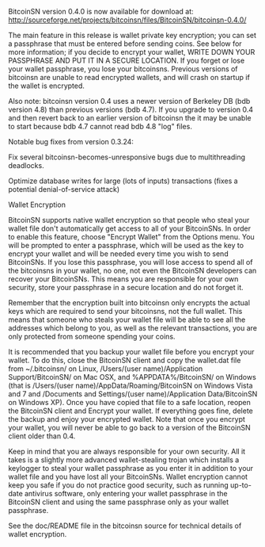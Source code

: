 BitcoinSN version 0.4.0 is now available for download at:
http://sourceforge.net/projects/bitcoinsn/files/BitcoinSN/bitcoinsn-0.4.0/

The main feature in this release is wallet private key encryption;
you can set a passphrase that must be entered before sending coins.
See below for more information; if you decide to encrypt your wallet,
WRITE DOWN YOUR PASSPHRASE AND PUT IT IN A SECURE LOCATION. If you
forget or lose your wallet passphrase, you lose your bitcoinsns.
Previous versions of bitcoinsn are unable to read encrypted wallets,
and will crash on startup if the wallet is encrypted.

Also note: bitcoinsn version 0.4 uses a newer version of Berkeley DB
(bdb version 4.8) than previous versions (bdb 4.7). If you upgrade
to version 0.4 and then revert back to an earlier version of bitcoinsn
the it may be unable to start because bdb 4.7 cannot read bdb 4.8
"log" files.


Notable bug fixes from version 0.3.24:

Fix several bitcoinsn-becomes-unresponsive bugs due to multithreading
deadlocks.

Optimize database writes for large (lots of inputs) transactions
(fixes a potential denial-of-service attack)


Wallet Encryption

BitcoinSN supports native wallet encryption so that people who steal your
wallet file don't automatically get access to all of your BitcoinSNs.
In order to enable this feature, choose "Encrypt Wallet" from the
Options menu.  You will be prompted to enter a passphrase, which
will be used as the key to encrypt your wallet and will be needed
every time you wish to send BitcoinSNs.  If you lose this passphrase,
you will lose access to spend all of the bitcoinsns in your wallet,
no one, not even the BitcoinSN developers can recover your BitcoinSNs.
This means you are responsible for your own security, store your
passphrase in a secure location and do not forget it.

Remember that the encryption built into bitcoinsn only encrypts the
actual keys which are required to send your bitcoinsns, not the full
wallet.  This means that someone who steals your wallet file will
be able to see all the addresses which belong to you, as well as the
relevant transactions, you are only protected from someone spending
your coins.

It is recommended that you backup your wallet file before you
encrypt your wallet.  To do this, close the BitcoinSN client and
copy the wallet.dat file from ~/.bitcoinsn/ on Linux, /Users/(user
name)/Application Support/BitcoinSN/ on Mac OSX, and %APPDATA%/BitcoinSN/
on Windows (that is /Users/(user name)/AppData/Roaming/BitcoinSN on
Windows Vista and 7 and /Documents and Settings/(user name)/Application
Data/BitcoinSN on Windows XP).  Once you have copied that file to a
safe location, reopen the BitcoinSN client and Encrypt your wallet.
If everything goes fine, delete the backup and enjoy your encrypted
wallet.  Note that once you encrypt your wallet, you will never be
able to go back to a version of the BitcoinSN client older than 0.4.

Keep in mind that you are always responsible for your own security.
All it takes is a slightly more advanced wallet-stealing trojan which
installs a keylogger to steal your wallet passphrase as you enter it
in addition to your wallet file and you have lost all your BitcoinSNs.
Wallet encryption cannot keep you safe if you do not practice
good security, such as running up-to-date antivirus software, only
entering your wallet passphrase in the BitcoinSN client and using the
same passphrase only as your wallet passphrase.

See the doc/README file in the bitcoinsn source for technical details
of wallet encryption.

